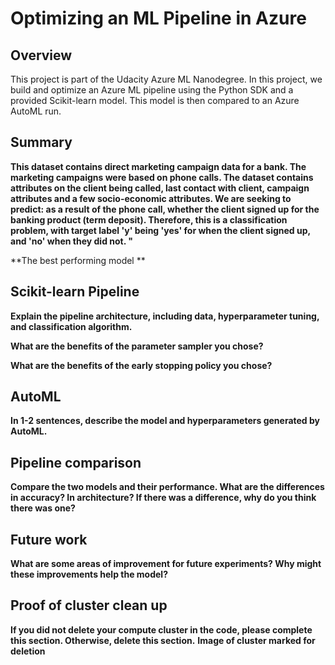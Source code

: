 # Optimizing an ML Pipeline in Azure

## Overview
This project is part of the Udacity Azure ML Nanodegree.
In this project, we build and optimize an Azure ML pipeline using the Python SDK and a provided Scikit-learn model.
This model is then compared to an Azure AutoML run.

## Summary
**This dataset contains direct marketing campaign data for a bank. The marketing campaigns were based on phone calls. The dataset contains attributes on the client being called, last contact with client, campaign attributes and a few socio-economic attributes. We are seeking to predict: as a result of the phone call, whether the client signed up for the banking product (term deposit). Therefore, this is a classification problem, with target label 'y' being 'yes' for when the client signed up, and 'no' when they did not. "**

**The best performing model **

## Scikit-learn Pipeline
**Explain the pipeline architecture, including data, hyperparameter tuning, and classification algorithm.**

**What are the benefits of the parameter sampler you chose?**

**What are the benefits of the early stopping policy you chose?**

## AutoML
**In 1-2 sentences, describe the model and hyperparameters generated by AutoML.**

## Pipeline comparison
**Compare the two models and their performance. What are the differences in accuracy? In architecture? If there was a difference, why do you think there was one?**

## Future work
**What are some areas of improvement for future experiments? Why might these improvements help the model?**

## Proof of cluster clean up
**If you did not delete your compute cluster in the code, please complete this section. Otherwise, delete this section.**
**Image of cluster marked for deletion**
